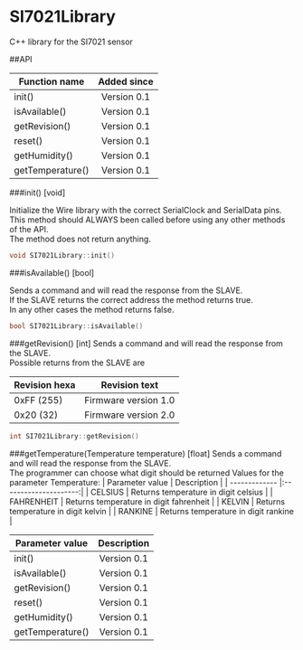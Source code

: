 # SI7021Library
C++ library for the SI7021 sensor



##API

| Function name    | Added since   | 
| -------------    |:-------------:| 
| init()           | Version 0.1   |
| isAvailable()    | Version 0.1   |
| getRevision()    | Version 0.1   |
| reset()          | Version 0.1   |
| getHumidity()    | Version 0.1   |
| getTemperature() | Version 0.1   |


###init() [void]

Initialize the Wire library with the correct SerialClock and SerialData pins.  
This method should ALWAYS been called before using any other methods of the API. <br />
The method does not return anything.

```C++
void SI7021Library::init()
```

###isAvailable() [bool]

Sends a command and will read the response from the SLAVE. <br />
If the SLAVE returns the correct address the method returns true. <br />
In any other cases the method returns false.

```C++
bool SI7021Library::isAvailable()
```

###getRevision() [int]
Sends a command and will read the response from the SLAVE. <br />
Possible returns from the SLAVE are <br />

| Revision hexa    | Revision text         | 
| -------------    |:---------------------:| 
| 0xFF (255)       | Firmware version 1.0  |
| 0x20 (32)        | Firmware version 2.0  |

```C++
int SI7021Library::getRevision()
```

###getTemperature(Temperature temperature) [float]
Sends a command and will read the response from the SLAVE. <br />
The programmer can choose what digit should be returned
Values for the parameter Temperature:
| Parameter value  | Description | 
| -------------    |:---------------------:| 
| CELSIUS          | Returns temperature in digit celsius     |
| FAHRENHEIT       | Returns temperature in digit fahrenheit  |
| KELVIN           | Returns temperature in digit kelvin      |
| RANKINE          | Returns temperature in digit rankine     |

| Parameter value    | Description   | 
| -------------    |:-------------:| 
| init()           | Version 0.1   |
| isAvailable()    | Version 0.1   |
| getRevision()    | Version 0.1   |
| reset()          | Version 0.1   |
| getHumidity()    | Version 0.1   |
| getTemperature() | Version 0.1   |

